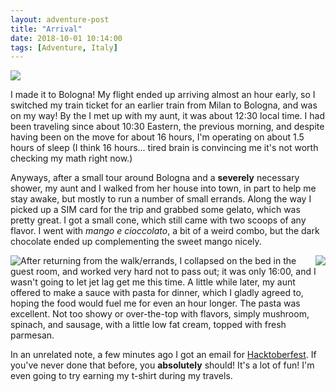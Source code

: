 ```yaml
---
layout: adventure-post
title: "Arrival"
date: 2018-10-01 10:14:00
tags: [Adventure, Italy]
---
```


<img style="max-width: 100%;
    float: center;
    height: auto"
    src="/assets/italy/bologna-room.jpg">

I made it to Bologna! My flight ended up arriving almost an hour early, so I switched my train
ticket for an earlier train from Milan to Bologna, and was on my way! By the I met up with my aunt,
it was about 12:30 local time. I had been traveling since about 10:30 Eastern, the previous
morning, and despite having been on the move for about 16 hours, I'm operating on about 1.5 hours
of sleep (I think 16 hours... tired brain is convincing me it's not worth checking my math right
now.)

Anyways, after a small tour around Bologna and a **severely** necessary shower, my aunt and I
walked from her house into town, in part to help me stay awake, but mostly to run a number of small
errands. Along the way I picked up a SIM card for the trip and grabbed some gelato, which was
pretty great. I got a small cone, which still came with two scoops of any flavor. I went with
_mango e cioccolato_, a bit of a weird combo, but the dark chocolate ended up complementing the
sweet mango nicely.

<img style="max-width: 50%;
    float: left;
    height: auto"
    src="/assets/italy/bologna-gelato-1.jpg">

<img style="max-width: 50%;
    float: right;
    height: auto"
    src="/assets/italy/ac-pasta.jpg">

After returning from the walk/errands, I collapsed on the bed in the guest room, and worked very
hard not to pass out; it was only 16:00, and I wasn't going to let jet lag get me this time. A
little while later, my aunt offered to make a sauce with pasta for dinner, which I gladly agreed
to, hoping the food would fuel me for even an hour longer. The pasta was excellent. Not too
showy or over-the-top with flavors, simply mushroom, spinach, and sausage, with a little low fat
cream, topped with fresh parmesan.

In an unrelated note, a few minutes ago I got an email for [Hacktoberfest]. If you've never done
that before, you **absolutely** should! It's a lot of fun! I'm even going to try earning my t-shirt
during my travels.

[//]: # 'External Links'
[Hacktoberfest]: https://hacktoberfest.digitalocean.com
